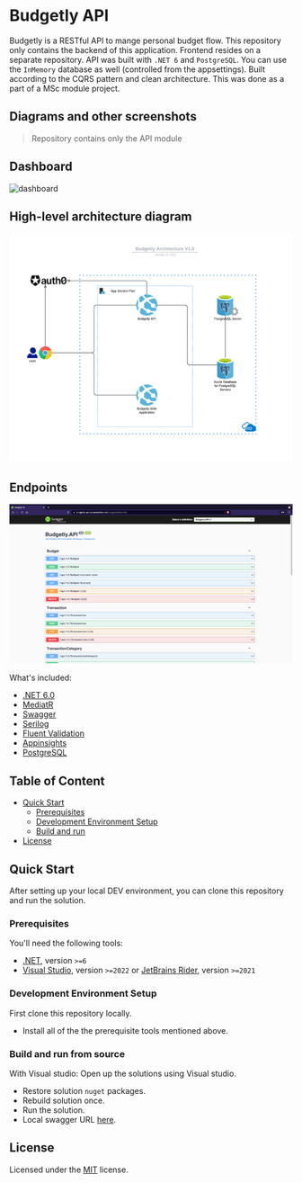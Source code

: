 # Budgetly API

Budgetly is a RESTful API to mange personal budget flow. This repository only contains the backend of this application. Frontend resides on a separate repository. API was built with `.NET 6` and `PostgreSQL`. You can use the `InMemory` database as well (controlled from the appsettings). Built according to the CQRS pattern and clean architecture. This was done as a part of a MSc module project.

## Diagrams and other screenshots

> Repository contains only the API module

## Dashboard

![dashboard](https://github.com/gayankanishka/budgetly-api/blob/main/docs/dashboard.png?raw=true)

## High-level architecture diagram

![alt text](https://github.com/gayankanishka/budgetly-api/blob/main/docs/budgetly-architecture.png?raw=true)

## Endpoints

![endpoints](https://github.com/gayankanishka/budgetly-api/blob/main/docs/endpoints.png?raw=true)

What's included:

- [.NET 6.0](https://dotnet.microsoft.com/download/dotnet/6.0)
- [MediatR](https://github.com/jbogard/MediatR)
- [Swagger](https://swagger.io/)
- [Serilog](https://serilog.net/)
- [Fluent Validation](https://fluentvalidation.net/)
- [Appinsights](https://docs.microsoft.com/en-us/azure/azure-monitor/app/app-insights-overview#:~:text=Application%20Insights%20is%20a%20feature,by%20using%20powerful%20analytics%20tools.)
- [PostgreSQL](https://www.postgresql.org/)

## Table of Content

- [Quick Start](#quick-start)
  - [Prerequisites](#prerequisites)
  - [Development Environment Setup](#development-environment-setup)
  - [Build and run](#build-and-run-from-source)
- [License](#license)

## Quick Start

After setting up your local DEV environment, you can clone this repository and run the solution.

### Prerequisites

You'll need the following tools:

- [.NET](https://dotnet.microsoft.com/download), version `>=6`
- [Visual Studio](https://visualstudio.microsoft.com/), version `>=2022` or [JetBrains Rider](https://jetbrains.com/rider/), version `>=2021`

### Development Environment Setup

First clone this repository locally.

- Install all of the the prerequisite tools mentioned above.

### Build and run from source

With Visual studio:
Open up the solutions using Visual studio.

- Restore solution `nuget` packages.
- Rebuild solution once.
- Run the solution.
- Local swagger URL [here](https://localhost:7208/swagger).

## License

Licensed under the [MIT](LICENSE) license.
